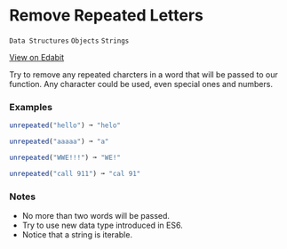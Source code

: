 # Remove Repeated Letters

`Data Structures` `Objects` `Strings`

[View on Edabit](https://edabit.com/challenge/cgSmKhr3Hzez2Pt9n)

Try to remove any repeated charcters in a word that will be passed to our function. Any character could be used, even special ones and numbers.

### Examples

```js
unrepeated("hello") ➞ "helo"

unrepeated("aaaaa") ➞ "a"

unrepeated("WWE!!!") ➞ "WE!"

unrepeated("call 911") ➞ "cal 91"
```

### Notes

- No more than two words will be passed.
- Try to use new data type introduced in ES6.
- Notice that a string is iterable.

